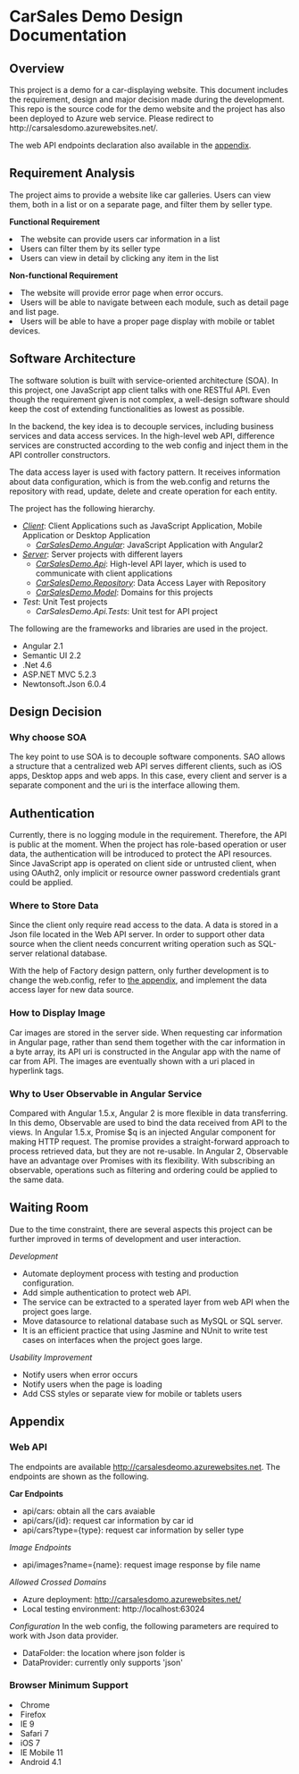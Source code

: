 # CarSales Demo Design Documentation
## Overview
<p>This project is a demo for a car-displaying website. This document includes the requirement, design and major decision made during the development. This repo is the source code for the demo website and the project has also been deployed to Azure web service. Please redirect to <a>http://carsalesdomo.azurewebsites.net/</a>.</p> The web API endpoints declaration also available in the <a href='#appendix'>appendix</a>.

## Requirement Analysis
The project aims to provide a website like car galleries. Users can view them, both in a list or on a separate page, and filter them by seller type.

<strong>Functional Requirement</strong>
<li>The website can provide users car information in a list</li>
<li>Users can filter them by its seller type</li>
<li>Users can view in detail by clicking any item in the list</li>

<strong>Non-functional Requirement</strong>
<li>The website will provide error page when error occurs.</li>
<li>Users will be able to navigate between each module, such as detail page and list page.</li>
<li>Users will be able to have a proper page display with mobile or tablet devices.</li>

## Software Architecture
The software solution is built with service-oriented architecture (SOA). In this project, one JavaScript app client talks with one RESTful API. Even though the requirement given is not complex, a well-design software should keep the cost of extending functionalities as lowest as possible.

In the backend, the key idea is to decouple services, including business services and data access services. In the high-level web API, difference services are constructed according to the web config and inject them in the API controller constructors.

The data access layer is used with factory pattern. It receives information about data configuration, which is from the web.config and returns the repository with read, update, delete and create operation for each entity.

The project has the following hierarchy.
- <i><u>Client</u></i>: Client Applications such as JavaScript Application, Mobile Application or Desktop Application
  - <i><u>CarSalesDemo.Angular</u></i>: JavaScript Application with Angular2
- <i><u>Server</u></i>: Server projects with different layers
  - <i><u>CarSalesDemo.Api</u></i>: High-level API layer, which is used to communicate with client applications
  - <i><u>CarSalesDemo.Repository</u></i>: Data Access Layer with Repository
  - <i><u>CarSalesDemo.Model</u></i>: Domains for this projects
- <i>Test</i>: Unit Test projects
  - <i>CarSalesDemo.Api.Tests</i>: Unit test for API project
  
The following are the frameworks and libraries are used in the project.
- Angular 2.1
- Semantic UI 2.2
- .Net 4.6
- ASP.NET MVC 5.2.3
- Newtonsoft.Json 6.0.4

## Design Decision
### Why choose SOA
The key point to use SOA is to decouple software components. SAO allows a structure that a centralized web API serves different clients, such as iOS apps, Desktop apps and web apps. In this case, every client and server is a separate component and the uri is the interface allowing them.

## Authentication
Currently, there is no logging module in the requirement. Therefore, the API is public at the moment. When the project has role-based operation or user data, the authentication will be introduced to protect the API resources. Since JavaScript app is operated on client side or untrusted client, when using OAuth2, only implicit or resource owner password credentials grant could be applied. 

### Where to Store Data
Since the client only require read access to the data. A data is stored in a Json file located in the Web API server. In order to support other data source when the client needs concurrent writing operation such as SQL-server relational database. 

With the help of Factory design pattern, only further development is to change the web.config, refer to <a href='#appendix'>the appendix</a>, and implement the data access layer for new data source.

### How to Display Image
Car images are stored in the server side. When requesting car information in Angular page, rather than send them together with the car information in a byte array, its API uri is constructed in the Angular app with the name of car from API. The images are eventually shown with a uri placed in hyperlink tags. 

### Why to User Observable in Angular Service
Compared with Angular 1.5.x, Angular 2 is more flexible in data transferring. In this demo, Observable are used to bind the data received from API to the views. In Angular 1.5.x, Promise $q is an injected Angular component for making HTTP request. The promise provides a straight-forward approach to process retrieved data, but they are not re-usable. In Angular 2, Observable have an advantage over Promises with its flexibility. With subscribing an observable, operations such as filtering and ordering could be applied to the same data.

## Waiting Room
Due to the time constraint, there are several aspects this project can be further improved in terms of development and user interaction.

<i>Development</i>
- Automate deployment process with testing and production configuration.
- Add simple authentication to protect web API.
- The service can be extracted to a sperated layer from web API when the project goes large.
- Move datasource to relational database such as MySQL or SQL server.
- It is an efficient practice that using Jasmine and NUnit to write test cases on interfaces when the project goes large.

<i>Usability Improvement</i>
- Notify users when error occurs
- Notify users when the page is loading
- Add CSS styles or separate view for mobile or tablets users

## <span id='appendix'>Appendix</span>
### Web API
The endpoints are available http://carsalesdeomo.azurewebsites.net. The endpoints are shown as the following.

<strong>Car Endpoints</strong>
- api/cars: obtain all the cars avaiable
- api/cars/{id}: request car information by car id
- api/cars?type={type}: request car information by seller type

<i>Image Endpoints</i>
- api/images?name={name}: request image response by file name

<i>Allowed Crossed Domains</i>
- Azure deployment: http://carsalesdomo.azurewebsites.net/ 
- Local testing environment: http://localhost:63024

<i>Configuration</i>
In the web config, the following parameters are required to work with Json data provider.
- DataFolder: the location where json folder is
- DataProvider: currently only supports 'json'

### Browser Minimum Support
<li>Chrome</li>
<li>Firefox</li>
<li>IE 9</li>
<li>Safari 7</li>
<li>iOS 7</li>
<li>IE Mobile 11</li>
<li>Android 4.1</li>

